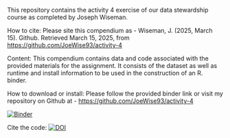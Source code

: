 This repository contains the activity 4 exercise of our data stewardship course as completed by Joseph Wiseman.

How to cite:
Please site this compendium as - Wiseman, J. (2025, March 15). Github. Retrieved March 15, 2025, from https://github.com/JoeWise93/activity-4

Content: 
This compendium contains data and code associated with the provided materials for the assignment. It consists of the dataset as well as runtime and install information to be used in the construction of an R. binder. 

How to download or install:
Please follow the provided binder link or visit my repository on Github at - https://github.com/JoeWise93/activity-4

[![Binder](https://mybinder.org/badge_logo.svg)](https://mybinder.org/v2/gh/JoeWise93/activity-4/master?urlpath=%2Fdoc%2Ftree%2Fwordfish.R)

Cite the code: [![DOI](https://zenodo.org/badge/947502640.svg)](https://doi.org/10.5281/zenodo.15127304)

